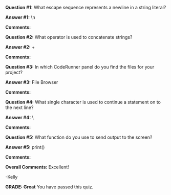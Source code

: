 ﻿**Question #1:**
What escape sequence represents a newline in a string literal? 

**Answer #1:**
\n

**Comments:**

**Question #2:**
What operator is used to concatenate strings?

**Answer #2:**
+

**Comments:**

**Question #3:**
In which CodeRunner panel do you find the files for your project? 

**Answer #3:**
File Browser

**Comments:**

**Question #4:**
What single character is used to continue a statement on to the next line? 

**Answer #4:**
\

**Comments:**

**Question #5:**
What function do you use to send output to the screen? 

**Answer #5:**
print()

**Comments:**

**Overall Comments:**
 Excellent!

-Kelly

**GRADE: Great**
 You have passed this quiz.
